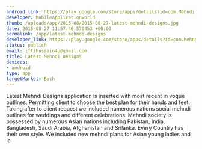 ```yaml
--- 
android_link: https://play.google.com/store/apps/details?id=com.Mehndi.mehndidesigns
developer: Mobileapplicationworld
thumb: /uploads/app/2015-08/2015-08-27-latest-mehndi-designs.jpg
date: 2015-08-27 11:57:46.570453 +00:00
permalink: /app/latest-mehndi-designs
developer_link: https://play.google.com/store/apps/details?id=com.Mehndi.mehndidesigns
status: publish
email: iftihussain4u@gmail.com
title: Latest Mehndi Designs
devices: 
- android
type: app
targetMarket: Both
---
```


Latest Mehndi Designs application is inserted with most recent in vogue outlines. Permitting client to choose the best plan for their hands and feet. Taking after to client request we included numerous nations social mehndi outlines for weddings and different celebrations. Mehndi society is possessed by numerous Asian nations including Pakistan, India, Bangladesh, Saudi Arabia, Afghanistan and Srilanka. Every Country has their own style.
We included new mehndi plans for Asian young ladies and la
